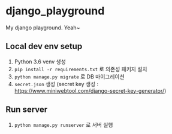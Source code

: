# django_playground
My django playground. Yeah~

## Local dev env setup
1. Python 3.6 venv 생성
2. `pip install -r requirements.txt` 로 의존성 패키지 설치
3. `python manage.py migrate` 로 DB 마이그레이션
4. `secret.json` 생성 (secret key 생성 : https://www.miniwebtool.com/django-secret-key-generator/)

## Run server
1. `python manage.py runserver` 로 서버 실행

